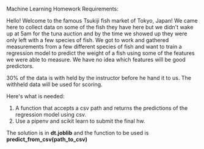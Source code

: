 Machine Learning Homework Requirements:

Hello! Welcome to the famous Tsukiji fish market of Tokyo, Japan! We came here to collect data on some of the fish they have here 
but we didn't wake up at 5am for the tuna auction and by the time we showed up they were only left with a few species of fish. 
We got to work and gathered measurements from a few different species of fish and want to train a regression model to predict
the weight of a fish using some of the features we were able to measure. We have no idea which features will be good predictors. 

30% of the data is with held by the instructor before he hand it to us. The withheld data will be used for scoring.

Here's what is needed:
1. A function that accepts a csv path and returns the predictions of the regression model using csv. 
2. Use a pipenv and scikit learn to submit the final hw.  

The solution is in **dt.joblib** and the function to be used is **predict_from_csv(path_to_csv)**
